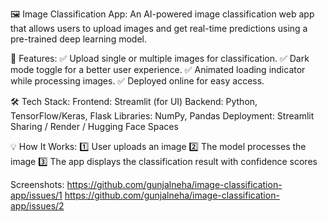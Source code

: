 🖼 Image Classification App:
An AI-powered image classification web app that allows users to upload images and get real-time predictions using a pre-trained deep learning model.

🚀 Features:
✅ Upload single or multiple images for classification.
✅ Dark mode toggle for a better user experience.
✅ Animated loading indicator while processing images.
✅ Deployed online for easy access.

🛠 Tech Stack:
Frontend: Streamlit (for UI)
Backend: Python, TensorFlow/Keras, Flask
Libraries: NumPy, Pandas
Deployment: Streamlit Sharing / Render / Hugging Face Spaces

💡 How It Works:
1️⃣ User uploads an image
2️⃣ The model processes the image
3️⃣ The app displays the classification result with confidence scores

Screenshots:
https://github.com/gunjalneha/image-classification-app/issues/1
https://github.com/gunjalneha/image-classification-app/issues/2
